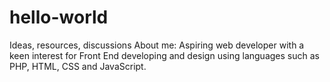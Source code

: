 # hello-world
Ideas, resources, discussions
About me: Aspiring web developer with a keen interest for Front End developing and design using languages such as PHP, HTML, CSS and JavaScript.
